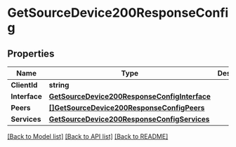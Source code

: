 # GetSourceDevice200ResponseConfig

## Properties

Name | Type | Description | Notes
------------ | ------------- | ------------- | -------------
**ClientId** | **string** |  | 
**Interface** | [**GetSourceDevice200ResponseConfigInterface**](GetSourceDevice_200_Response_config_interface.md) |  | 
**Peers** | [**[]GetSourceDevice200ResponseConfigPeers**](GetSourceDevice_200_Response_config_peers.md) |  | 
**Services** | [**GetSourceDevice200ResponseConfigServices**](GetSourceDevice_200_Response_config_services.md) |  | 

[[Back to Model list]](../README.md#documentation-for-models) [[Back to API list]](../README.md#documentation-for-api-endpoints) [[Back to README]](../README.md)


